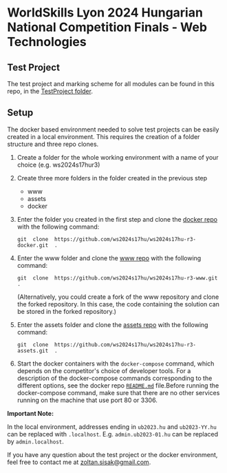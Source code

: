 
# WorldSkills Lyon 2024 Hungarian National Competition Finals - Web Technologies

## Test Project

The test project and marking scheme for all modules can be found in this repo, in the [TestProject folder](https://github.com/ws2024s17hu/ws2024s17hu-r3-tp/blob/master/TestProject).

## Setup

The docker based environment needed to solve test projects can be easily created in a local environment. This requires the creation of a folder structure and three repo clones.

1. Create a folder for the whole working environment with a name of your choice (e.g. ws2024s17hur3)

2. Create three more folders in the folder created in the previous step
	 - www
	 - assets
	 - docker
 3. Enter the folder you created in the first step and clone the [docker repo](https://github.com/ws2024s17hu/ws2024s17hu-r3-docker) with the following command:
	```shell
	git  clone  https://github.com/ws2024s17hu/ws2024s17hu-r3-docker.git  .
	```
4. Enter the www folder and clone the [www repo](https://github.com/ws2024s17hu/ws2024s17hu-r3-www) with the following command:
	```shell
	git  clone  https://github.com/ws2024s17hu/ws2024s17hu-r3-www.git  .
	```
	(Alternatively, you could create a fork of the www repository and clone the forked repository. In this case, the code containing the solution can be stored in the forked repository.)


5. Enter the assets folder and clone the [assets repo](https://github.com/ws2024s17hu/ws2024s17hu-r3-assets) with the following command:
	```shell
	git  clone  https://github.com/ws2024s17hu/ws2024s17hu-r3-assets.git  .
	```
6. Start the docker containers with the `docker-compose` command, which depends on the competitor's choice of developer tools. For a description of the docker-compose commands corresponding to the different options, see the docker repo [`README.md`](https://github.com/ws2024s17hu/ws2024s17hu-r3-docker/blob/main/README.md) file.Before running the docker-compose command, make sure that there are no other services running on the machine that use port 80 or 3306. 

**Important Note:**

In the local environment, addresses ending in `ub2023.hu` and `ub2023-YY.hu` can be replaced with `.localhost`. E.g. `admin.ub2023-01.hu` can be replaced by `admin.localhost`.

If you have any question about the test project or the docker environment, feel free to contact me at 	zoltan.sisak@gmail.com.

